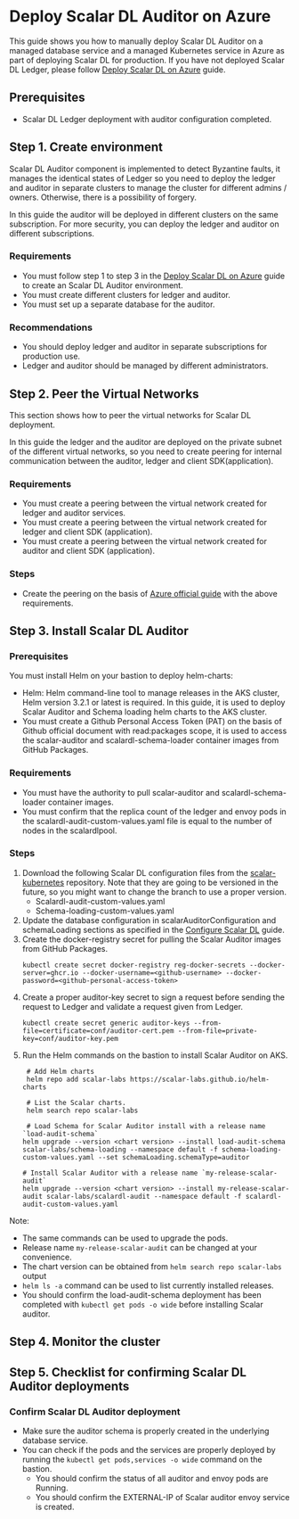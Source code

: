 # Deploy Scalar DL Auditor on Azure

This guide shows you how to manually deploy Scalar DL Auditor on a managed database service and a managed Kubernetes service in Azure as part of deploying Scalar DL for production.
If you have not deployed Scalar DL Ledger, please follow [Deploy Scalar DL on Azure](ManualDeploymentGuideScalarDLOnAzure.md) guide.

## Prerequisites

* Scalar DL Ledger deployment with auditor configuration completed.

## Step 1. Create environment

Scalar DL Auditor component is implemented to detect Byzantine faults,
it manages the identical states of Ledger so you need to deploy the ledger and auditor in separate clusters to manage the cluster for different admins / owners. Otherwise, there is a possibility of forgery.

In this guide the auditor will be deployed in different clusters on the same subscription.
For more security, you can deploy the ledger and auditor on different subscriptions.

### Requirements

* You must follow step 1 to step 3 in the [Deploy Scalar DL on Azure](ManualDeploymentGuideScalarDLOnAzure.md) guide to create an Scalar DL Auditor environment.
* You must create different clusters for ledger and auditor.
* You must set up a separate database for the auditor.

### Recommendations

* You should deploy ledger and auditor in separate subscriptions for production use.
* Ledger and auditor should be managed by different administrators.

## Step 2. Peer the Virtual Networks

This section shows how to peer the virtual networks for Scalar DL deployment.

In this guide the ledger and the auditor are deployed on the private subnet of the different virtual networks,
so you need to create peering for internal communication between the auditor, ledger and client SDK(application). 

### Requirements

* You must create a peering between the virtual network created for ledger and auditor services.
* You must create a peering between the virtual network created for ledger and client SDK (application).
* You must create a peering between the virtual network created for auditor and client SDK (application).

### Steps

* Create the peering on the basis of [Azure official guide](https://docs.microsoft.com/en-us/azure/virtual-network/virtual-network-manage-peering) with the above requirements.

## Step 3. Install Scalar DL Auditor

### Prerequisites

You must install Helm on your bastion to deploy helm-charts:

* Helm: Helm command-line tool to manage releases in the AKS cluster, Helm version 3.2.1 or latest is required. In this guide, it is used to deploy Scalar Auditor and Schema loading helm charts to the AKS cluster.
* You must create a Github Personal Access Token (PAT) on the basis of Github official document with read:packages scope, it is used to access the scalar-auditor and scalardl-schema-loader container images from GitHub Packages.

### Requirements

* You must have the authority to pull scalar-auditor and scalardl-schema-loader container images.
* You must confirm that the replica count of the ledger and envoy pods in the scalardl-audit-custom-values.yaml file is equal to the number of nodes in the scalardlpool.

### Steps

1. Download the following Scalar DL configuration files from the [scalar-kubernetes](https://github.com/scalar-labs/scalar-kubernetes/tree/audit-guide-aks/conf) repository.
Note that they are going to be versioned in the future, so you might want to change the branch to use a proper version.
    * Scalardl-audit-custom-values.yaml
    * Schema-loading-custom-values.yaml
1. Update the database configuration in scalarAuditorConfiguration and schemaLoading sections as specified in the [Configure Scalar DL](ConfigureScalarDL.md) guide.
1. Create the docker-registry secret for pulling the Scalar Auditor images from GitHub Packages.
   ```console
   kubectl create secret docker-registry reg-docker-secrets --docker-server=ghcr.io --docker-username=<github-username> --docker-password=<github-personal-access-token> 
   ```
1. Create a proper auditor-key secret to sign a request before sending the request to Ledger and validate a request given from Ledger.
   ```console
   kubectl create secret generic auditor-keys --from-file=certificate=conf/auditor-cert.pem --from-file=private-key=conf/auditor-key.pem 
   ```
1. Run the Helm commands on the bastion to install Scalar Auditor on AKS.
   ```console
    # Add Helm charts
    helm repo add scalar-labs https://scalar-labs.github.io/helm-charts
    
    # List the Scalar charts.
    helm search repo scalar-labs
    
    # Load Schema for Scalar Auditor install with a release name `load-audit-schema`
   helm upgrade --version <chart version> --install load-audit-schema scalar-labs/schema-loading --namespace default -f schema-loading-custom-values.yaml --set schemaLoading.schemaType=auditor
   
   # Install Scalar Auditor with a release name `my-release-scalar-audit`
   helm upgrade --version <chart version> --install my-release-scalar-audit scalar-labs/scalardl-audit --namespace default -f scalardl-audit-custom-values.yaml
   ```

Note:
* The same commands can be used to upgrade the pods.
* Release name `my-release-scalar-audit` can be changed at your convenience.
* The chart version can be obtained from `helm search repo scalar-labs` output
* `helm ls -a` command can be used to list currently installed releases.
* You should confirm the load-audit-schema deployment has been completed with `kubectl get pods -o wide` before installing Scalar auditor.

## Step 4. Monitor the cluster

## Step 5. Checklist for confirming Scalar DL Auditor deployments

### Confirm Scalar DL Auditor deployment

* Make sure the auditor schema is properly created in the underlying database service.
* You can check if the pods and the services are properly deployed by running the `kubectl get pods,services -o wide` command on the bastion.
    * You should confirm the status of all auditor and envoy pods are Running.
    * You should confirm the EXTERNAL-IP of Scalar auditor envoy service is created.
